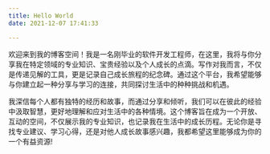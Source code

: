 ```yaml
---
title: Hello World
date: 2021-12-07 17:41:33

---
```


欢迎来到我的博客空间！我是一名刚毕业的软件开发工程师，在这里，我将与你分享我在特定领域的专业知识、宝贵经验以及个人成长的点滴。写作对我而言，不仅是传递见解的工具，更是记录自己成长旅程的纪念碑。通过这个平台，我希望能够与你建立起一种分享与学习的连接，共同探讨生活中的种种挑战和机遇。

我深信每个人都有独特的经历和故事，而通过分享和倾听，我们可以在彼此的经验中汲取智慧，更好地理解和应对生活中的各种情境。这个博客旨在成为一个开放、互动的空间，不仅展示我的专业知识，也记录我在生活中的成长历程。无论你是寻找专业建议、学习心得，还是对他人成长故事感兴趣，我都希望这里能够成为你的一个有益资源!
